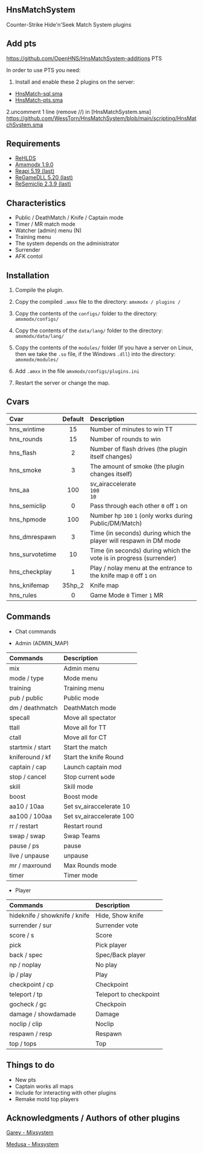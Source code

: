 ## HnsMatchSystem
Counter-Strike Hide'n'Seek Match System plugins

## Add pts
https://github.com/OpenHNS/HnsMatchSystem-additions PTS

In order to use PTS you need:
1. Install and enable these 2 plugins on the server:
- [HnsMatch-sql.sma](https://github.com/OpenHNS/HnsMatchSystem-additions/blob/main/scripting/HnsMatch-sql.sma)
- [HnsMatch-pts.sma](https://github.com/OpenHNS/HnsMatchSystem-additions/blob/main/scripting/HnsMatch-pts.sma)

2.uncomment 1 line (remove //) in [HnsMatchSystem.sma] https://github.com/WessTorn/HnsMatchSystem/blob/main/scripting/HnsMatchSystem.sma

## Requirements
- [ReHLDS](https://dev-cs.ru/resources/64/)
- [Amxmodx 1.9.0](https://dev-cs.ru/resources/405/)
- [Reapi 5.19 (last)](https://dev-cs.ru/resources/73/updates)
- [ReGameDLL 5.20 (last)](https://dev-cs.ru/resources/67/updates)
- [ReSemiclip 2.3.9 (last)](https://dev-cs.ru/resources/71/updates)

## Characteristics
- Public / DeathMatch / Knife / Captain mode
- Timer / MR match mode
- Watcher (admin) menu (N)
- Training menu
- The system depends on the administrator
- Surrender
- AFK contol

## Installation
 
1. Compile the plugin.

2. Copy the compiled `.amxx` file to the directory: `amxmodx / plugins /`

3. Copy the contents of the `configs/` folder to the directory: `amxmodx/configs/`

4. Copy the contents of the `data/lang/` folder to the directory: `amxmodx/data/lang/`

5. Copy the contents of the `modules/` folder (If you have a server on Linux, then we take the `.so` file, if the Windows `.dll`) into the directory: `amxmodx/modules/`

6. Add `.amxx` in the file `amxmodx/configs/plugins.ini`

7. Restart the server or change the map.

## Cvars

| Cvar                 | Default    | Description |
| :------------------- | :--------: | :--------------------------------------------------- |
| hns_wintime          | 15         | Number of minutes to win TT |
| hns_rounds           | 15         | Number of rounds to win |
| hns_flash	           | 2          | Number of flash drives (the plugin itself changes) |
| hns_smoke            | 3          | The amount of smoke (the plugin changes itself) |
| hns_aa               | 100        | sv_airaccelerate <br/>`100`<br/>`10`                          |
| hns_semiclip         | 0          | Pass through each other `0` off `1` on   |
| hns_hpmode           | 100        | Number hp `100` `1` (only works during Public/DM/Match) |
| hns_dmrespawn        | 3          | Time (in seconds) during which the player will respawn in DM mode |
| hns_survotetime      | 10         | Time (in seconds) during which the vote is in progress (surrender) |
| hns_checkplay        | 1          | Play / nolay menu at the entrance to the knife map `0` off `1` on |
| hns_knifemap         | 35hp_2     | Knife map |
| hns_rules         | 0     | Game Mode `0` Timer `1` MR |

## Commands

- Chat commands

- Admin (ADMIN_MAP)

| Commands | Description |
| :------------------- |  :--------------------------------------------------- |
| mix | Admin menu |
| mode / type | Mode menu |
| training | Training menu |
| pub / public | Public mode |
| dm / deathmatch | DeathMatch mode |
| specall | Move all spectator |
| ttall |  Move all for TT |
| ctall | Move all for CT |
| startmix / start | Start the match |
| kniferound / kf | Start the knife Round |
| captain / cap | Launch сaptain mod |
| stop / cancel | Stop сurrent ьode  |
| skill | Skill mode |
| boost | Boost mode |
| aa10 / 10aa | Set sv_airaccelerate 10 |
| aa100 / 100aa | Set sv_airaccelerate 100 |
| rr / restart | Restart round |
| swap / swap | Swap Teams |
| pause / ps | pause |
| live / unpause | unpause |
| mr / maxround | Max Rounds mode |
| timer | Timer mode |

- Player

| Commands | Description |
| :------------------- |  :--------------------------------------------------- |
| hideknife / showknife / knife | Hide, Show knife |
| surrender / sur | Surrender vote |
| score / s | Score |
| pick | Pick player |
| back / spec | Spec/Back player |
| np / noplay | No play |
| ip / play |Play |
| checkpoint / cp |Сheckpoint |
| teleport / tp | Teleport to checkpoint |
| gocheck / gc |Сheckpoin |
| damage / showdamade | Damage |
| noclip / clip | Noclip |
| respawn / resp | Respawn |
| top / tops |Top |



## Things to do
- New pts
- Captain works all maps
- Include for interacting with other plugins
- Remake motd top players

## Acknowledgments / Authors of other plugins
[Garey - Мixsystem](https://github.com/Garey27)

[Medusa - Мixsystem](https://dev-cs.ru/members/65/)
